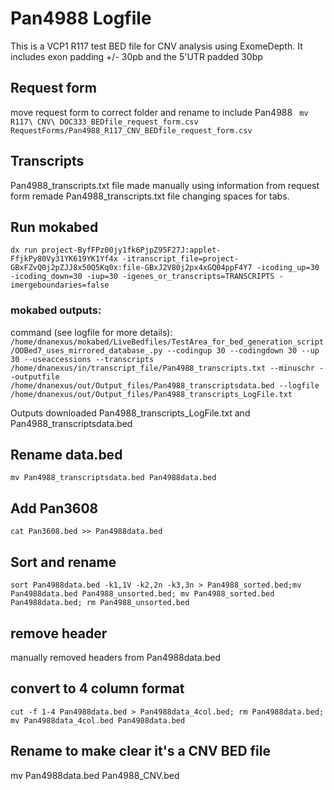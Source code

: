 # Pan4988 Logfile
This is a VCP1 R117 test BED file for CNV analysis using ExomeDepth. It includes exon padding +/- 30pb and the 5'UTR padded 30bp

## Request form
move request form to correct folder and rename to include Pan4988
` mv R117\ CNV\ DOC333_BEDfile_request_form.csv RequestForms/Pan4988_R117_CNV_BEDfile_request_form.csv`

## Transcripts
Pan4988_transcripts.txt file made manually using information from request form
remade Pan4988_transcripts.txt file changing spaces for tabs.

## Run mokabed
`dx run project-ByfFPz00jy1fk6PjpZ95F27J:applet-FfjkPy80Vy31YK619YK1Yf4x -itranscript_file=project-GBxFZvQ0j2pZJJ8x50Q5Kq0x:file-GBxJ2V80j2px4xGQ04ppF4Y7 -icoding_up=30 -icoding_down=30 -iup=30 -igenes_or_transcripts=TRANSCRIPTS -imergeboundaries=false`

### mokabed outputs:
command (see logfile for more details):
`/home/dnanexus/mokabed/LiveBedfiles/TestArea_for_bed_generation_script/OOBed7_uses_mirrored_database_.py --codingup 30 --codingdown 30 --up 30 --useaccessions --transcripts /home/dnanexus/in/transcript_file/Pan4988_transcripts.txt --minuschr --outputfile /home/dnanexus/out/Output_files/Pan4988_transcriptsdata.bed --logfile /home/dnanexus/out/Output_files/Pan4988_transcripts_LogFile.txt `

Outputs downloaded Pan4988_transcripts_LogFile.txt and Pan4988_transcriptsdata.bed

## Rename data.bed
`mv Pan4988_transcriptsdata.bed Pan4988data.bed`

## Add Pan3608
`cat Pan3608.bed >> Pan4988data.bed`

## Sort and rename
`sort Pan4988data.bed -k1,1V -k2,2n -k3,3n > Pan4988_sorted.bed;mv Pan4988data.bed Pan4988_unsorted.bed; mv Pan4988_sorted.bed Pan4988data.bed; rm Pan4988_unsorted.bed`

## remove header
manually removed headers from Pan4988data.bed

## convert to 4 column format
`cut -f 1-4 Pan4988data.bed > Pan4988data_4col.bed; rm Pan4988data.bed; mv Pan4988data_4col.bed Pan4988data.bed`

## Rename to make clear it's a CNV BED file
mv Pan4988data.bed Pan4988_CNV.bed